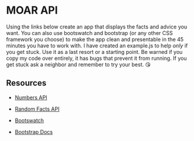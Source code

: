 # MOAR API

Using the links below create an app that displays the facts and advice you want. You can also use bootswatch and bootstrap (or any other CSS framework you choose) to make the app clean and presentable in the 45 minutes you have to work with. I have created an example.js to help _only_ if you get stuck. Use it as a last resort or a starting point. Be warned if you copy my code over entirely, it has bugs that prevent it from running. If you get stuck ask a neighbor and remember to try your best. 😘

## Resources

- [Numbers API](http://numbersapi.com/#4/?target="_blank")

- [Random Facts API](http://api.adviceslip.com/#endpoint-random/?target="_blank")

- [Bootswatch](https://bootswatch.com/?target="_blank")

- [Bootstrap Docs](https://getbootstrap.com/docs/4.1/getting-started/introduction/?target="_blank")